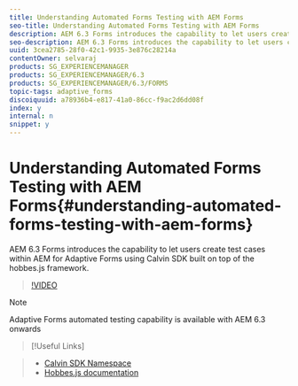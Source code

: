 ```yaml
---
title: Understanding Automated Forms Testing with AEM Forms
seo-title: Understanding Automated Forms Testing with AEM Forms
description: AEM 6.3 Forms introduces the capability to let users create test cases within AEM for Adaptive Forms using Calvin SDK built on top of the hobbes.js framework.  
seo-description: AEM 6.3 Forms introduces the capability to let users create test cases within AEM for Adaptive Forms using Calvin SDK built on top of the hobbes.js framework.  
uuid: 3cea2785-28f0-42c1-9935-3e876c28214a
contentOwner: selvaraj
products: SG_EXPERIENCEMANAGER
products: SG_EXPERIENCEMANAGER/6.3
products: SG_EXPERIENCEMANAGER/6.3/FORMS
topic-tags: adaptive_forms
discoiquuid: a78936b4-e817-41a0-86cc-f9ac2d6dd08f
index: y
internal: n
snippet: y
---
```


# Understanding Automated Forms Testing with AEM Forms{#understanding-automated-forms-testing-with-aem-forms}

AEM 6.3 Forms introduces the capability to let users create test cases within AEM for Adaptive Forms using Calvin SDK built on top of the hobbes.js framework.

>[!VIDEO](https://video.tv.adobe.com/v/19700/)

>[!NOTE]
>
>Adaptive Forms automated testing capability is available with AEM 6.3 onwards

>[!Useful Links]
>

>* [Calvin SDK Namespace](https://helpx.adobe.com/aem-forms/6-3/calvin-sdk-javascript-api/calvin.html)
>* [Hobbes.js documentation](https://docs.adobe.com/docs/en/aem/6-3/develop/ref/test-api/index.html)
